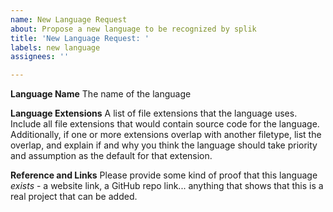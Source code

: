 ```yaml
---
name: New Language Request
about: Propose a new language to be recognized by splik
title: 'New Language Request: '
labels: new language
assignees: ''

---
```


**Language Name**
The name of the language

**Language Extensions**
A list of file extensions that the language uses. Include all file extensions that would contain source code for the language. Additionally, if one or more extensions overlap with another filetype, list the overlap, and explain if and why you think the language should take priority and assumption as the default for that extension.

**Reference and Links**
Please provide some kind of proof that this language *exists* - a website link, a GitHub repo link... anything that shows that this is a real project that can be added.
